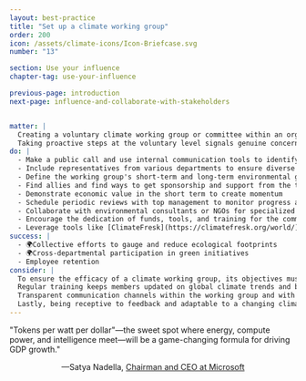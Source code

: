 ```yaml
---
layout: best-practice
title: "Set up a climate working group"
order: 200
icon: /assets/climate-icons/Icon-Briefcase.svg
number: "13"

section: Use your influence
chapter-tag: use-your-influence

previous-page: introduction
next-page: influence-and-collaborate-with-stakeholders


matter: |
  Creating a voluntary climate working group or committee within an organization demonstrates a grassroots commitment to sustainability. Driven by passionate individuals, these initiatives serve as catalysts for environmental action, advocating for meaningful measures and aligning efforts with broader climate goals.
  Taking proactive steps at the voluntary level signals genuine concern, inspires broader organizational change, and can help convince management that sustainability matters to employees.
do: |
  - Make a public call and use internal communication tools to identify other peers interested
  - Include representatives from various departments to ensure diverse insights based on expertise and backgrounds
  - Define the working group's short-term and long-term environmental goals with a realistic action plan
  - Find allies and find ways to get sponsorship and support from the top management
  - Demonstrate economic value in the short term to create momentum
  - Schedule periodic reviews with top management to monitor progress and recalibrate objectives
  - Collaborate with environmental consultants or NGOs for specialized insights
  - Encourage the dedication of funds, tools, and training for the committee's operations
  - Leverage tools like [ClimateFresk](https://climatefresk.org/world/) or [2Tonnes](https://en.2tonnes.org/) for climate education and awareness
success: |
  - 🌍Collective efforts to gauge and reduce ecological footprints
  - 🌍Cross-departmental participation in green initiatives
  - Employee retention
consider: |
  To ensure the efficacy of a climate working group, its objectives must align with the company’s broader mission and values. The company’s actions are then influenced by the working group. 
  Regular training keeps members updated on global climate trends and best practices. The working group may not have all the answers, therefore their actions should be focused on  exploration, critique, discussion, and encouraging the organization to adopt a growth mindset. 
  Transparent communication channels within the working group and with the broader organization are paramount. By celebrating milestones, even small ones, the group can maintain momentum and inspire broader organizational commitment.
  Lastly, being receptive to feedback and adaptable to a changing climate ecosystem ensures the working group remains relevant and impactful.
---
```

<div class="bigquote">
  <span class="highlight">"Tokens per watt per dollar"—the sweet spot where energy, compute power, and intelligence meet—will be a game-changing formula for driving GDP growth."</span>
</div>

<p style="text-align:center;">—Satya Nadella, <a href="https://www.linkedin.com/in/satyanadella?miniProfileUrn=urn%3Ali%3Afsd_profile%3AACoAAAEkwwAB9KEc2TrQgOLEQ-vzRyZeCDyc6DQ">Chairman and CEO at Microsoft</a></p>
